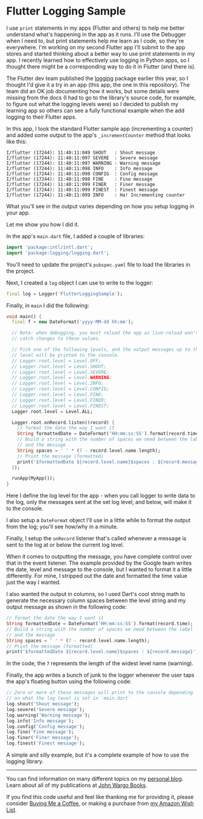 # Flutter Logging Sample

I use `print` statements in my apps (Flutter and others) to help me better understand what's happening in the app as it runs. I'll use the Debugger when I need to, but print statements help me learn as I code, so they're everywhere. I'm working on my second Flutter app I'll submit to the app stores and started thinking about a better way to use print statements in my app. I recently learned how to effectively use logging in Python apps, so I thought there might be a corresponding way to do it in Flutter (and there is). 

The Flutter dev team published the [logging](https://pub.dev/packages/logging) package earlier this year, so I thought I'd give it a try in an app (this app, the one in this repository).  The team did an OK job documenting how it works, but some details were missing from the docs (I had to go to the library's source code, for example, to figure out what the logging levels were) so I decided to publish my learning app so others can see a fully functional example when the add logging to their Flutter apps. 

In this app, I took the standard Flutter sample app (incrementing a counter) and added some output to the app's `_incrementCounter` method that looks like this:


``` text
I/flutter (17244): 11:40:11:049 SHOUT   : Shout message
I/flutter (17244): 11:40:11:097 SEVERE  : Severe message
I/flutter (17244): 11:40:11:097 WARNING : Warning message
I/flutter (17244): 11:40:11:098 INFO    : Info message
I/flutter (17244): 11:40:11:098 CONFIG  : Config message
I/flutter (17244): 11:40:11:098 FINE    : Fine message
I/flutter (17244): 11:40:11:099 FINER   : Finer message
I/flutter (17244): 11:40:11:099 FINEST  : Finest message
I/flutter (17244): 11:40:11:099 INFO    : Ha! Incrementing counter
```

What you'll see in the output varies depending on how you setup logging in your app.

Let me show  you how I did it.

In the app's `main.dart` file, I added a couple of libraries:

```dart
import 'package:intl/intl.dart';
import 'package:logging/logging.dart';
```

You'll need to update the project's `pubspec.yaml` file to load the libraries in the project. 

Next, I created a `log` object I can use to write to the logger:

```dart
final log = Logger('FlutterLoggingSample');
```

Finally, in `main` I did the following:

```dart
void main() {
  final f = new DateFormat('yyyy-MM-dd hh:mm');

  // Note: when debugging, you must reload the app as live-reload won't
  // catch changes to these values.

  // Pick one of the following levels, and the output messages up to that
  // level will be printed to the console.
  // Logger.root.level = Level.OFF;
  // Logger.root.level = Level.SHOUT;
  // Logger.root.level = Level.SEVERE;
  // Logger.root.level = Level.WARNING;
  // Logger.root.level = Level.INFO;
  // Logger.root.level = Level.CONFIG;
  // Logger.root.level = Level.FINE;
  // Logger.root.level = Level.FINER;
  // Logger.root.level = Level.FINEST;
  Logger.root.level = Level.ALL;

  Logger.root.onRecord.listen((record) {
    // format the date the way I want it
    String formattedDate = DateFormat('HH:mm:ss:SS').format(record.time);
    // Build a string with the number of spaces we need between the label
    // and the message
    String spaces = ' ' * (7 - record.level.name.length);
    // Print the message (formatted)
    print('$formattedDate ${record.level.name}$spaces : ${record.message}');
  });

  runApp(MyApp());
}
```

Here I define the log level for the app - when you call logger to write data to the log, only the messages sent at the set log level, and below, will make it to the console.

I also setup a `DateFormat` object I'll use in a little while to format the output from the log; you'll see how/why in a minute.

Finally, I setup the `onRecord` listener that's called whenever a message is sent to the log at or below the current log level. 

 When it comes to outputting the message, you have complete control over that in the event listener. The example provided by the Google team writes the date, level and message to the console, but I wanted to format it a little differently. For mine, I stripped out the date and formatted the time value just the way I wanted. 

I also wanted the output in columns, so I used Dart's cool string math to generate the necessary column spaces between the level string and my output message as shown in the following code:

```dart
// format the date the way I want it
String formattedDate = DateFormat('HH:mm:ss:SS').format(record.time);
// Build a string with the number of spaces we need between the label
// and the message
String spaces = ' ' * (7 - record.level.name.length);
// Print the message (formatted)
print('$formattedDate ${record.level.name}$spaces : ${record.message}');
```

In the code, the `7` represents the length of the widest level name (warning).

Finally, the app writes a bunch of junk to the logger whenever the user taps the app's floating button using the following code:

```dart
// Zero or more of these messages will print to the console depending
// on what the log level is set in `main.dart`
log.shout('Shout message');
log.severe('Severe message');
log.warning('Warning message');
log.info('Info message');
log.config('Config message');
log.fine('Fine message');
log.finer('Finer message');
log.finest('Finest message');
```

A simple and silly example, but it's a complete example of how to use the logging library.

***

You can find information on many different topics on my [personal blog](http://www.johnwargo.com). Learn about all of my publications at [John Wargo Books](http://www.johnwargobooks.com).

If you find this code useful and feel like thanking me for providing it, please consider <a href="https://www.buymeacoffee.com/johnwargo" target="_blank">Buying Me a Coffee</a>, or making a purchase from [my Amazon Wish List](https://amzn.com/w/1WI6AAUKPT5P9).
